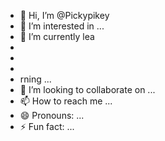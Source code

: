 - 👋 Hi, I’m @Pickypikey
- 👀 I’m interested in ...
- 🌱 I’m currently lea
-
-
-
- rning ...
- 💞️ I’m looking to collaborate on ...
- 📫 How to reach me ...
- 😄 Pronouns: ...
- ⚡ Fun fact: ...

<!---
Pickypikey/Pickypikey is a ✨ special ✨ repository because its `README.md` (this file) appears on your GitHub profile.
You can click the Preview link to take a look at your changes.
--->
